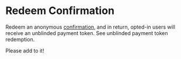 # Redeem Confirmation

Redeem an anonymous [confirmation](https://github.com/brave/brave-browser/wiki/Security-and-privacy-model-for-ad-confirmations), and in return, opted-in users will receive an unblinded payment token. See unblinded payment token redemption.

Please add to it!
